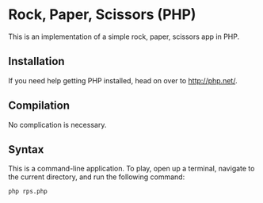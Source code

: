 # Rock, Paper, Scissors (PHP)

This is an implementation of a simple rock, paper, scissors app in PHP.

## Installation

If you need help getting PHP installed, head on over to http://php.net/.

## Compilation

No complication is necessary.

## Syntax

This is a command-line application. To play, open up a terminal, navigate to
the current directory, and run the following command:

```
php rps.php
```
